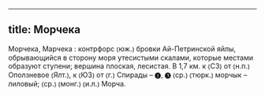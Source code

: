 
---
title: Морчека
---
Морчека, Марчека
: контрфорс ⦅юж.⦆ бровки Ай-Петринской яйлы, обрывающийся в сторону моря утесистыми скалами, которые местами образуют ступени; вершина плоская, лесистая. В 1,7 км. к ⦅СЗ⦆ от ⦅н.п.⦆ Оползневое ⦅Ялт.⦆, к ⦅ЮЗ⦆ от ⦅г.⦆ Спирады – ❶, ❸ ⦅ср.⦆ ⦅тюрк.⦆ морчык – лиловый; ⦅ср.⦆ ⦅монг.⦆ ⦅и.л.⦆ Морча. 
